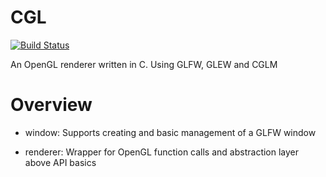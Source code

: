 # CGL

[![Build Status](https://travis-ci.org/Th3T3chn0G1t/CGL.png?branch=master)](https://travis-ci.org/Th3T3chn0G1t/CGL)

An OpenGL renderer written in C. Using GLFW, GLEW and CGLM

# Overview

- window:
    Supports creating and basic management of a GLFW window
    
- renderer:
    Wrapper for OpenGL function calls and abstraction layer above API basics
